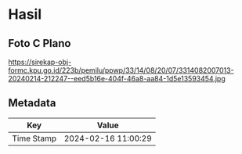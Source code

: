 # Hasil

## Foto C Plano

https://sirekap-obj-formc.kpu.go.id/223b/pemilu/ppwp/33/14/08/20/07/3314082007013-20240214-212247--eed5b16e-404f-46a8-aa84-1d5e13593454.jpg


## Metadata

| Key        | Value               |
| ---------- | ------------------- |
| Time Stamp | 2024-02-16 11:00:29 |



